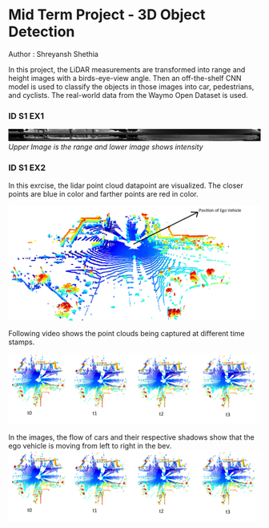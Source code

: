 # Mid Term Project - 3D Object Detection
Author : Shreyansh Shethia 

In this project, the LiDAR measurements are transformed into range and height images with a birds-eye-view angle. Then an off-the-shelf CNN model is used to classify the objects in those images into car, pedestrians, and cyclists. The real-world data from the Waymo Open Dataset is used.

### ID S1 EX1

![ids1ex1_0](results/s1ex1/IDS1EX1_0.jpg)
*Upper Image is the range and lower image shows intensity*

### ID S1 EX2

In this exrcise, the lidar point cloud datapoint are visualized.
The closer points are blue in color and farther points are red in color.

![ids1ex2_t1](results/s1ex2/t1.png)

Following  video shows the point clouds being captured at different time stamps.

![ids1ex2_t2345](results/s1ex2/t2345.png)

In the images, the flow of cars and their respective shadows show that the ego vehicle is moving from left to right in the bev.
![ids1ex2_video](results/s1ex2/t2345.png)
